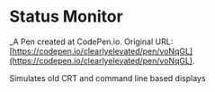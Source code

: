 # Status Monitor
 _A Pen created at CodePen.io. Original URL: [https://codepen.io/clearlyelevated/pen/voNqGL](https://codepen.io/clearlyelevated/pen/voNqGL).

 Simulates old CRT and command line based displays